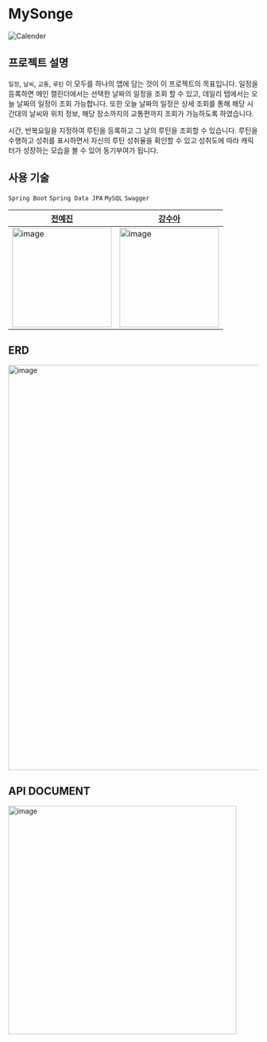 # MySonge
![Calender](https://user-images.githubusercontent.com/63537847/229999566-f375f87f-80bd-4ac4-9012-cc1f33b1da40.png)


## 프로젝트 설명 
`일정`, `날씨`, `교통`, `루틴` 이 모두를 하나의 앱에 담는 것이 이 프로젝트의 목표입니다. 
일정을 등록하면 메인 캘린더에서는 선택한 날짜의 일정을 조회 할 수 있고, 데일리 탭에서는 오늘 날짜의 일정이 조회 가능합니다. 
또한 오늘 날짜의 일정은 상세 조회를 통해 해당 시간대의 날씨와 위치 정보, 해당 장소까지의 교통편까지 조회가 가능하도록 하였습니다.  

시간, 반복요일을 지정하여 루틴을 등록하고 그 날의 루틴을 조회할 수 있습니다. 
루틴을 수행하고 성취를 표시하면서 자신의 루틴 성취율을 확인할 수 있고 성취도에 따라 캐릭터가 성장하는 모습을 볼 수 있어 동기부여가 됩니다. 

## 사용 기술 
`Spring Boot` `Spring Data JPA` `MySQL` `Swagger`

|[전예진](https://github.com/yaezzin)|[강수아](https://github.com/rkdtndk99)|
|-----|-----|
|<img width="200" alt="image"  src ="https://user-images.githubusercontent.com/63537847/192757116-9539b87a-c412-431f-9cb3-2100176bb15d.png">|<img width="200" alt="image"  src ="https://user-images.githubusercontent.com/63537847/192757286-d2628039-7473-40cb-b440-97982f825e48.jpg">

## ERD 
<img width="814" alt="image" src="https://user-images.githubusercontent.com/63537847/192755010-148cad80-4ad0-42f4-89d9-a6b45da8f8d6.png">

## API DOCUMENT
<img width="459" alt="image" src="https://user-images.githubusercontent.com/63537847/192755345-a4041cc0-1d4a-45ef-96f5-e6f24d87b7ac.png">

